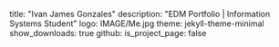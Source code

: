 title: "Ivan James Gonzales" description: "EDM Portfolio | Information Systems Student" logo: IMAGE/Me.jpg theme: jekyll-theme-minimal show_downloads: true github: is_project_page: false

